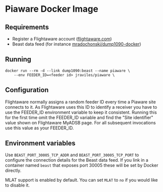 # Piaware Docker Image

## Requirements

* Register a Flightaware account ([flightaware.com](http://flightaware.com))
* Beast data feed (for instance [mradochonski/dump1090-docker](https://hub.docker.com/r/mradochonski/dump1090-docker))

## Running

```shell
docker run --rm -d --link dump1090:beast --name piaware \
    --env FEEDER_ID=<feeder id> jraviles/piaware \
```

## Configuration

Flightaware normally assigns a random feeder ID every time a Piaware site
connects to it. As Flightaware uses this ID to identify a receiver you have to
use the FEEDER\_ID environment variable to keep it consistent. Running this for
the first time omit the FEEDER\_ID variable and find the "Site identifier" value
shown on Flightaware MyADSB page. For all subsequent invocations use this value
as your FEEDER\_ID.

## Environment variables

Use `BEAST_PORT_30005_TCP_ADDR` and `BEAST_PORT_30005_TCP_PORT` to configure the
connection details for the Beast data feed. If you link in a container named
`beast` that exposes port 30005 these will be set by Docker directly.

MLAT support is enabled by default. You can set `MLAT` to `no` if you would like
to disable it.
